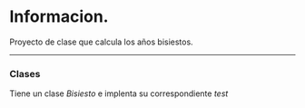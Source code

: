 # Informacion.
Proyecto de clase que calcula los años bisiestos.

---

### Clases
Tiene un clase _Bisiesto_ e implenta su correspondiente *test*

